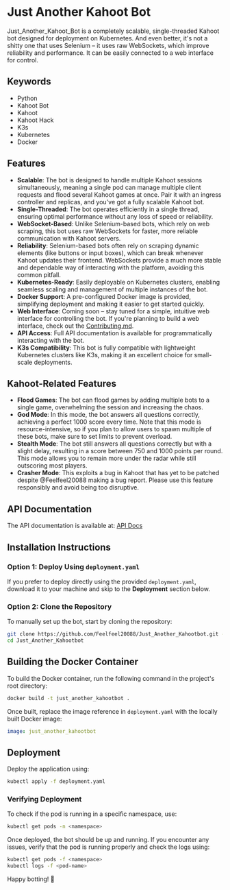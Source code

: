# Just Another Kahoot Bot

Just_Another_Kahoot_Bot is a completely scalable, single-threaded Kahoot bot designed for deployment on Kubernetes. And even better, it's not a shitty one that uses Selenium – it uses raw WebSockets, which improve reliability and performance. It can be easily connected to a web interface for control.

## Keywords
- Python
- Kahoot Bot
- Kahoot
- Kahoot Hack
- K3s
- Kubernetes
- Docker


## Features
- **Scalable**: The bot is designed to handle multiple Kahoot sessions simultaneously, meaning a single pod can manage multiple client requests and flood several Kahoot games at once. Pair it with an ingress controller and replicas, and you've got a fully scalable Kahoot bot.
- **Single-Threaded**: The bot operates efficiently in a single thread, ensuring optimal performance without any loss of speed or reliability.
- **WebSocket-Based**: Unlike Selenium-based bots, which rely on web scraping, this bot uses raw WebSockets for faster, more reliable communication with Kahoot servers.
- **Reliability**: Selenium-based bots often rely on scraping dynamic elements (like buttons or input boxes), which can break whenever Kahoot updates their frontend. WebSockets provide a much more stable and dependable way of interacting with the platform, avoiding this common pitfall.
- **Kubernetes-Ready**: Easily deployable on Kubernetes clusters, enabling seamless scaling and management of multiple instances of the bot.
- **Docker Support**: A pre-configured Docker image is provided, simplifying deployment and making it easier to get started quickly.
- **Web Interface**: Coming soon – stay tuned for a simple, intuitive web interface for controlling the bot. If you're planning to build a web interface, check out the [Contributing.md](CONTRIBUTING.md).
- **API Access**: Full API documentation is available for programmatically interacting with the bot. 
- **K3s Compatibility**: This bot is fully compatible with lightweight Kubernetes clusters like K3s, making it an excellent choice for small-scale deployments.

## Kahoot-Related Features

- **Flood Games**: The bot can flood games by adding multiple bots to a single game, overwhelming the session and increasing the chaos.
- **God Mode**: In this mode, the bot answers all questions correctly, achieving a perfect 1000 score every time. Note that this mode is resource-intensive, so if you plan to allow users to spawn multiple of these bots, make sure to set limits to prevent overload.
- **Stealth Mode**: The bot still answers all questions correctly but with a slight delay, resulting in a score between 750 and 1000 points per round. This mode allows you to remain more under the radar while still outscoring most players.
- **Crasher Mode**: This exploits a bug in Kahoot that has yet to be patched despite @Feelfeel20088 making a bug report. Please use this feature responsibly and avoid being too disruptive.





## API Documentation

The API documentation is available at: [API Docs](https://distinct-cicada-mildly.ngrok-free.app/Just_Another_Kahootbot:documentation)


## Installation Instructions

### Option 1: Deploy Using `deployment.yaml`
If you prefer to deploy directly using the provided `deployment.yaml`, download it to your machine and skip to the **Deployment** section below.

### Option 2: Clone the Repository
To manually set up the bot, start by cloning the repository:
```bash
git clone https://github.com/Feelfeel20088/Just_Another_Kahootbot.git --branch main
cd Just_Another_Kahootbot
```

## Building the Docker Container

To build the Docker container, run the following command in the project's root directory:
```bash
docker build -t just_another_kahootbot .
```

Once built, replace the image reference in `deployment.yaml` with the locally built Docker image:
```yaml
image: just_another_kahootbot
```

## Deployment

Deploy the application using:
```bash
kubectl apply -f deployment.yaml
```

### Verifying Deployment
To check if the pod is running in a specific namespace, use:
```bash
kubectl get pods -n <namespace>
```

Once deployed, the bot should be up and running. If you encounter any issues, verify that the pod is running properly and check the logs using:
```bash
kubectl get pods -f <namespace>
kubectl logs -f <pod-name>
```

Happy botting! 🎉

